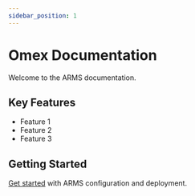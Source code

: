 ```yaml
---
sidebar_position: 1
---
```


# Omex Documentation
Welcome to the ARMS documentation.

## Key Features
- Feature 1
- Feature 2
- Feature 3

## Getting Started
[Get started](./getting-started.md) with ARMS configuration and deployment.